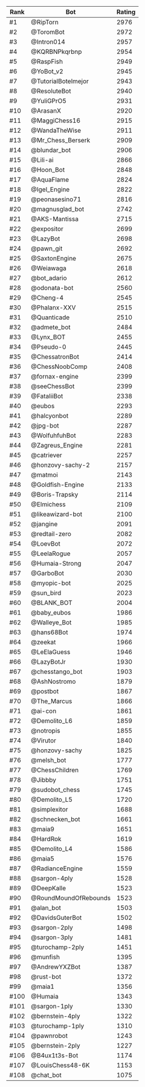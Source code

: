 Rank|Bot|Rating
---|---|---
#1|@RipTorn|2976
#2|@ToromBot|2972
#3|@Intron014|2957
#4|@KQRBNPkqrbnp|2954
#5|@RaspFish|2949
#6|@YoBot_v2|2945
#7|@TutorialBotelmejor|2943
#8|@ResoluteBot|2940
#9|@YuliGPrO5|2931
#10|@ArasanX|2920
#11|@MaggiChess16|2915
#12|@WandaTheWise|2911
#13|@Mr_Chess_Berserk|2909
#14|@blundar_bot|2906
#15|@Lili-ai|2866
#16|@Hoon_Bot|2848
#17|@AquaFlame|2824
#18|@Igel_Engine|2822
#19|@peonasesino71|2816
#20|@magnusglad_bot|2742
#21|@AKS-Mantissa|2715
#22|@expositor|2699
#23|@LazyBot|2698
#24|@pawn_git|2692
#25|@SaxtonEngine|2675
#26|@Weiawaga|2618
#27|@bot_adario|2612
#28|@odonata-bot|2560
#29|@Cheng-4|2545
#30|@Phalanx-XXV|2515
#31|@Quanticade|2510
#32|@admete_bot|2484
#33|@Lynx_BOT|2455
#34|@Pseudo-0|2445
#35|@ChessatronBot|2414
#36|@ChessNoobComp|2408
#37|@fornax-engine|2399
#38|@seeChessBot|2399
#39|@FataliiBot|2338
#40|@eubos|2293
#41|@halcyonbot|2289
#42|@jpg-bot|2287
#43|@WolfuhfuhBot|2283
#44|@Zagreus_Engine|2281
#45|@catriever|2257
#46|@honzovy-sachy-2|2157
#47|@matmoi|2143
#48|@Goldfish-Engine|2133
#49|@Boris-Trapsky|2114
#50|@Elmichess|2109
#51|@likeawizard-bot|2100
#52|@jangine|2091
#53|@redtail-zero|2082
#54|@LoevBot|2072
#55|@LeelaRogue|2057
#56|@Humaia-Strong|2047
#57|@GarboBot|2030
#58|@myopic-bot|2025
#59|@sun_bird|2023
#60|@BLANK_BOT|2004
#61|@baby_eubos|1986
#62|@Walleye_Bot|1985
#63|@hans68Bot|1974
#64|@zeekat|1966
#65|@LeElaGuess|1946
#66|@LazyBotJr|1930
#67|@chesstango_bot|1903
#68|@AshNostromo|1879
#69|@postbot|1867
#70|@The_Marcus|1866
#71|@ai-con|1861
#72|@Demolito_L6|1859
#73|@notropis|1855
#74|@Virutor|1840
#75|@honzovy-sachy|1825
#76|@melsh_bot|1777
#77|@ChessChildren|1769
#78|@Jibbby|1751
#79|@sudobot_chess|1745
#80|@Demolito_L5|1720
#81|@simplexitor|1688
#82|@schnecken_bot|1661
#83|@maia9|1651
#84|@HardRok|1619
#85|@Demolito_L4|1586
#86|@maia5|1576
#87|@RadianceEngine|1559
#88|@sargon-4ply|1528
#89|@DeepKalle|1523
#90|@RoundMoundOfRebounds|1523
#91|@alan_bot|1503
#92|@DavidsGuterBot|1502
#93|@sargon-2ply|1498
#94|@sargon-3ply|1481
#95|@turochamp-2ply|1451
#96|@munfish|1395
#97|@AndrewYXZBot|1387
#98|@rust-bot|1372
#99|@maia1|1356
#100|@Humaia|1343
#101|@sargon-1ply|1330
#102|@bernstein-4ply|1322
#103|@turochamp-1ply|1310
#104|@pawnrobot|1243
#105|@bernstein-2ply|1227
#106|@B4ux1t3s-Bot|1174
#107|@LouisChess48-6K|1153
#108|@chat_bot|1075

